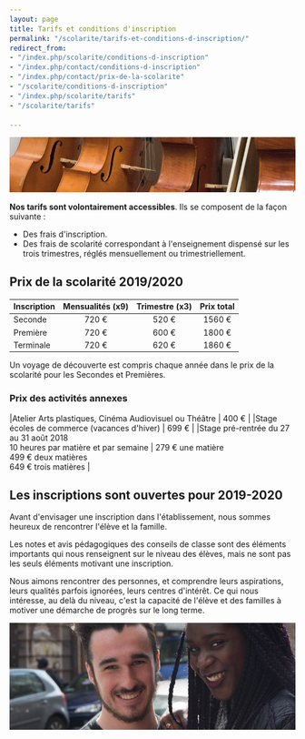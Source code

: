 ```yaml
---
layout: page
title: Tarifs et conditions d'inscription
permalink: "/scolarite/tarifs-et-conditions-d-inscription/"
redirect_from:
- "/index.php/scolarite/conditions-d-inscription"
- "/index.php/contact/conditions-d-inscription"
- "/index.php/contact/prix-de-la-scolarite"
- "/scolarite/conditions-d-inscription"
- "/index.php/scolarite/tarifs"
- "/scolarite/tarifs"

---
```

![Prix de la scolarité - Ecole Saint-John Perse](/images/musique.jpg)

**Nos tarifs sont volontairement accessibles**. Ils se composent de la façon suivante :

* Des frais d'inscription.
* Des frais de scolarité correspondant à l'enseignement dispensé sur les trois trimestres, réglés mensuellement ou trimestriellement.

## Prix de la scolarité 2019/2020

| Inscription | Mensualités (x9) | Trimestre (x3) | Prix total |
| --- | :---: | :---: | :---: |
| Seconde | 720 € | 520 € | 1560 € |								
| Première | 720 € | 600 € | 1800 € |
| Terminale | 720 € | 620 € | 1860 € |

Un voyage de découverte est compris chaque année dans le prix de la scolarité pour les Secondes et Premières.

### Prix des activités annexes

|Atelier Arts plastiques, Cinéma Audiovisuel ou Théâtre | 400 € |
|Stage écoles de commerce (vacances d'hiver) | 699 € |
|Stage pré-rentrée du 27 au 31 août 2018<br>10 heures par matière et par semaine | 279 € une matière<br>499 € deux matières<br>649 € trois matières |

## Les inscriptions sont ouvertes pour 2019-2020

Avant d'envisager une inscription dans l'établissement, nous sommes heureux de rencontrer l'élève et la famille.

Les notes et avis pédagogiques des conseils de classe sont des éléments importants qui nous renseignent sur le niveau des élèves, mais ne sont pas les seuls éléments motivant une inscription.

Nous aimons rencontrer des personnes, et comprendre leurs aspirations, leurs qualités parfois ignorées, leurs centres d'intérêt. Ce qui nous intéresse, au delà du niveau, c'est la capacité de l'élève et des familles à motiver une démarche de progrès sur le long terme.

![Conditions d'inscription - Ecole Saint-John Perse](/images/deux-etudiants.jpg)